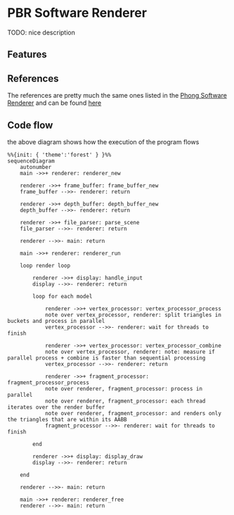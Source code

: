 # PBR Software Renderer

TODO: nice description

## Features

## References

The references are pretty much the same ones listed in the [Phong Software Renderer](https://github.com/marsp0/phong-software-renderer) and can be found [here](https://github.com/marsp0/software-renderer/wiki/References)

## Code flow

the above diagram shows how the execution of the program flows

``` mermaid
%%{init: { 'theme':'forest' } }%%
sequenceDiagram
    autonumber
    main ->>+ renderer: renderer_new
    
    renderer ->>+ frame_buffer: frame_buffer_new
    frame_buffer -->>- renderer: return

    renderer ->>+ depth_buffer: depth_buffer_new
    depth_buffer -->>- renderer: return

    renderer ->>+ file_parser: parse_scene 
    file_parser -->>- renderer: return

    renderer -->>- main: return

    main ->>+ renderer: renderer_run

    loop render loop

        renderer ->>+ display: handle_input
        display -->>- renderer: return

        loop for each model

            renderer ->>+ vertex_processor: vertex_processor_process
            note over vertex_processor, renderer: split triangles in buckets and process in parallel
            vertex_processor -->>- renderer: wait for threads to finish

            renderer ->>+ vertex_processor: vertex_processor_combine
            note over vertex_processor, renderer: note: measure if parallel process + combine is faster than sequential processing
            vertex_processor -->>- renderer: return

            renderer ->>+ fragment_processor: fragment_processor_process
            note over renderer, fragment_processor: process in parallel
            note over renderer, fragment_processor: each thread iterates over the render buffer
            note over renderer, fragment_processor: and renders only the triangles that are within its AABB
            fragment_processor -->>- renderer: wait for threads to finish

        end

        renderer ->>+ display: display_draw
        display -->>- renderer: return

    end

    renderer -->>- main: return

    main ->>+ renderer: renderer_free
    renderer -->>- main: return

```